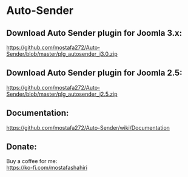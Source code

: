 # Auto-Sender

## Download Auto Sender plugin for Joomla 3.x:               
https://github.com/mostafa272/Auto-Sender/blob/master/plg_autosender_j3.0.zip              
                                
## Download Auto Sender plugin for Joomla 2.5:                          
https://github.com/mostafa272/Auto-Sender/blob/master/plg_autosender_j2.5.zip                        

## Documentation:                            
https://github.com/mostafa272/Auto-Sender/wiki/Documentation                             
                         
## Donate:                   
Buy a coffee for me:                  
https://ko-fi.com/mostafashahiri
